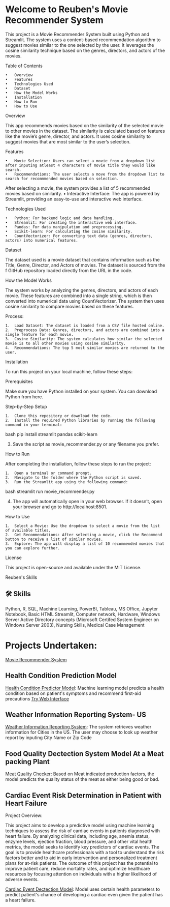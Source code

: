 
# Welcome to Reuben's Movie Recommender System


This project is a Movie Recommender System built using Python and Streamlit. The system uses a content-based recommendation algorithm to suggest movies similar to the one selected by the user. It leverages the cosine similarity technique based on the genres, directors, and actors of the movies.

Table of Contents

	•	Overview
	•	Features
	•	Technologies Used
	•	Dataset
	•	How the Model Works
	•	Installation
	•	How to Run
	•	How to Use

Overview

This app recommends movies based on the similarity of the selected movie to other movies in the dataset. The similarity is calculated based on features like the movie’s genre, director, and actors. It uses cosine similarity to suggest movies that are most similar to the user’s selection.

Features

	•	Movie Selection: Users can select a movie from a dropdown list after inputing atleast 4 characters of movie title they would like search.
	•	Recommendations: The user selects a move from the dropdown list to search for recommmended movies based on selection. 
   After selecting a movie, the system provides a list of 5 recommended movies based on similarity.
	•	Interactive Interface: The app is powered by Streamlit, providing an easy-to-use and interactive web interface.

Technologies Used

	•	Python: For backend logic and data handling.
	•	Streamlit: For creating the interactive web interface.
	•	Pandas: For data manipulation and preprocessing.
	•	Scikit-learn: For calculating the cosine similarity.
	•	CountVectorizer: For converting text data (genres, directors, actors) into numerical features.

Dataset

The dataset used is a movie dataset that contains information such as the Title, Genre, Director, and Actors of movies. The dataset is sourced from the f GitHub repository loaded directly from the URL in the code.

How the Model Works

The system works by analyzing the genres, directors, and actors of each movie. These features are combined into a single string, which is then converted into numerical data using CountVectorizer. The system then uses cosine similarity to compare movies based on these features.

Process:

	1.	Load Dataset: The dataset is loaded from a CSV file hosted online.
	2.	Preprocess Data: Genres, directors, and actors are combined into a single feature for each movie.
	3.	Cosine Similarity: The system calculates how similar the selected movie is to all other movies using cosine similarity.
	4.	Recommendations: The top 5 most similar movies are returned to the user.

Installation

To run this project on your local machine, follow these steps:

Prerequisites

Make sure you have Python installed on your system. You can download Python from here.

Step-by-Step Setup

	1.	Clone this repository or download the code.
	2.	Install the required Python libraries by running the following command in your terminal:
bash
pip install streamlit pandas scikit-learn

3.	Save the script as movie_recommender.py or any filename you prefer.

How to Run

After completing the installation, follow these steps to run the project:

	1.	Open a terminal or command prompt.
	2.	Navigate to the folder where the Python script is saved.
	3.	Run the Streamlit app using the following command:
 bash
 streamlit run movie_recommender.py

 4.	The app will automatically open in your web browser. If it doesn’t, open your browser and go to http://localhost:8501.

How to Use

	1.	Select a Movie: Use the dropdown to select a movie from the list of available titles.
	2.	Get Recommendations: After selecting a movie, click the Recommend button to receive a list of similar movies.
	3.	Explore: The app will display a list of 10 recommended movies that you can explore further.

License

This project is open-source and available under the MIT License.



Reuben's Skills 
## 🛠 Skills
Python, R, SQL, Machine Learning, PowerBI, Tableau, MS Office, Jupyter Notebook, Basic HTML Streamlit, Computer network, Hardware, Windows Server Active Directory concepts (Microsoft Certifed System Engineer on Windows Server 2003), Nursing Skills, Medical Case Management

# Projects Undertaken:

[Movie Recommender System]('https://github.com/wuahmartor/portfolio/blob/main/movieRecommender/movieRecommender.py')


## Health Condition Prediction Model 
[Health Condition Predictor Model](https://github.com/wuahmartor/portfolio/blob/main/diseasePredictionSystem/disease_prediction.ipynb): Machine learning model predicts a health condition based on patient's symptoms and recommend first-aid precautions
[Try Web Interface]( http://192.168.12.76:8501)




## Weather Information Reporting System- US 
[Weather Information Reporting System](https://github.com/wuahmartor/portfolio/blob/main/weatherReportSystem/weatherReportSystem.py):
The system retrieves weather information for Cities in the US. The user may choose to look up weather report by inputing City Name or Zip Code



## Food Quality Dectection System Model At a Meat packing Plant


[Meat Quality Checker](
https://github.com/wuahmartor/portfolio/blob/main/foodQualityDetectionSystem/foodQualityDectection.ipynb): Based on Meat indicated production factors, the model predicts the quality status of the meat as either being good or bad. 


## Cardiac Event Risk Determination in Patient with Heart Failure 
Project Overview:

This project aims to develop a predictive model using machine learning techniques to assess the risk of cardiac events in patients diagnosed with heart failure. By analyzing clinical data, including age, anemia status, enzyme levels, ejection fraction, blood pressure, and other vital health metrics, the model seeks to identify key predictors of cardiac events. The goal is to provide healthcare professionals with a tool to understand the risk factors better and to aid in early intervention and personalized treatment plans for at-risk patients. The outcome of this project has the potential to improve patient care, reduce mortality rates, and optimize healthcare resources by focusing attention on individuals with a higher likelihood of adverse events.

[Cardiac Event Dectection Model](https://github.com/wuahmartor/portfolio/blob/main/heartFailurePredictionModel/heartFailurePrediction.ipynb): Model uses certain health parameters to predict patient's chance of developing a cardiac even given the patient has a heart failure. 

